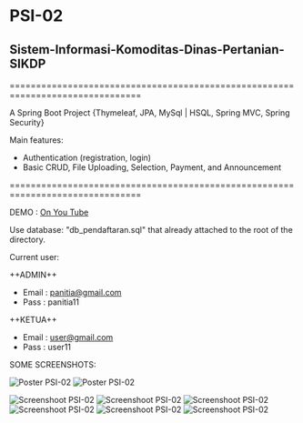 # PSI-02

## Sistem-Informasi-Komoditas-Dinas-Pertanian-SIKDP
===============================================================================

A Spring Boot Project {Thymeleaf, JPA, MySql | HSQL, Spring MVC, Spring Security}

Main features:

* Authentication (registration, login)
* Basic CRUD, File Uploading, Selection, Payment, and Announcement

===============================================================================

DEMO : [On You Tube](https://www.youtube.com/watch?v=N3SbeZRr2dY&feature=youtu.be)

Use database: "db_pendaftaran.sql" that already attached to the root of the directory. 

Current user:

++ADMIN++

* Email : panitia@gmail.com
* Pass : panitia11

++KETUA++

* Email : user@gmail.com
* Pass : user11

SOME SCREENSHOTS:

![Poster PSI-02](https://github.com/arimnrg16/PSI-02/blob/master/Poster%20PSI-02/1.png)
![Poster PSI-02](https://github.com/arimnrg16/PSI-02/blob/master/Poster%20PSI-02/2.png)

![Screenshoot PSI-02](https://github.com/arimnrg16/PSI-02/blob/master/Screenshots/Screenshot%20(97).png)
![Screenshoot PSI-02](https://github.com/arimnrg16/PSI-02/blob/master/Screenshots/Screenshot%20(98).png)
![Screenshoot PSI-02](https://github.com/arimnrg16/PSI-02/blob/master/Screenshots/Screenshot%20(99).png)
![Screenshoot PSI-02](https://github.com/arimnrg16/PSI-02/blob/master/Screenshots/Screenshot%20(100).png)
![Screenshoot PSI-02](https://github.com/arimnrg16/PSI-02/blob/master/Screenshots/Screenshot%20(101).png)
![Screenshoot PSI-02](https://github.com/arimnrg16/PSI-02/blob/master/Screenshots/Screenshot%20(102).png)

